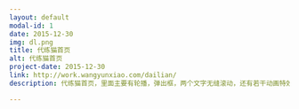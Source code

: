 ```yaml
---
layout: default
modal-id: 1
date: 2015-12-30
img: dl.png
title: 代练猫首页
alt: 代练猫首页
project-date: 2015-12-30
link: http://work.wangyunxiao.com/dailian/
description: 代练猫首页，里面主要有轮播，弹出框，两个文字无缝滚动，还有若干动画特效。在文字滚动中因为有两个滚动主体，一度造成this指向问题，造成只有一个可以滚动，后来通过call()改变上下文解决bug。

---
```


